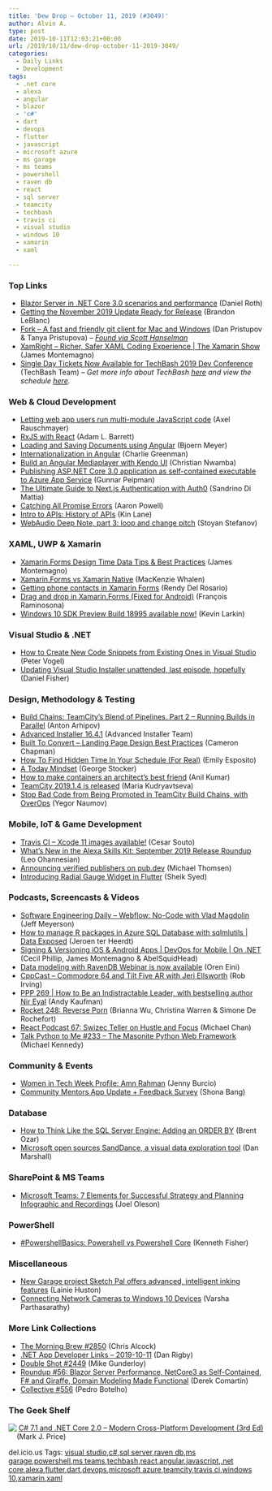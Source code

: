 ```yaml
---
title: 'Dew Drop – October 11, 2019 (#3049)'
author: Alvin A.
type: post
date: 2019-10-11T12:03:21+00:00
url: /2019/10/11/dew-drop-october-11-2019-3049/
categories:
  - Daily Links
  - Development
tags:
  - .net core
  - alexa
  - angular
  - blazor
  - 'c#'
  - dart
  - devops
  - flutter
  - javascript
  - microsoft azure
  - ms garage
  - ms teams
  - powershell
  - raven db
  - react
  - sql server
  - teamcity
  - techbash
  - travis ci
  - visual studio
  - windows 10
  - xamarin
  - xaml

---
```

### <a name="top"></a>Top Links

  * <a href="https://devblogs.microsoft.com/aspnet/blazor-server-in-net-core-3-0-scenarios-and-performance/" target="_blank" rel="noopener noreferrer">Blazor Server in .NET Core 3.0 scenarios and performance</a> (Daniel Roth)
  * <a href="https://blogs.windows.com/windowsexperience/2019/10/10/getting-the-november-2019-update-ready-for-release/?WT.mc_id=DX_MVP4025064" target="_blank" rel="noopener noreferrer">Getting the November 2019 Update Ready for Release</a> (Brandon LeBlanc)
  * <a href="https://fork.dev/" target="_blank" rel="noopener noreferrer">Fork &#8211; A fast and friendly git client for Mac and Windows</a> (Dan Pristupov & Tanya Pristupova) _&#8211;_ <a href="https://twitter.com/shanselman/status/1182570580278562816" target="_blank" rel="noopener noreferrer"><em>Found via Scott Hanselman</em></a>
  * <a href="https://channel9.msdn.com/Shows/XamarinShow/XamRight-Richer-Safer-XAML-Coding-Experience--The-Xamarin-Show?WT.mc_id=DX_MVP4025064" target="_blank" rel="noopener noreferrer">XamRight &#8211; Richer, Safer XAML Coding Experience | The Xamarin Show</a> (James Montemagno)
  * <a href="https://www.eventbrite.com/e/techbash-2019-tickets-62897308543" target="_blank" rel="noopener noreferrer">Single Day Tickets Now Available for TechBash 2019 Dev Conference</a> (TechBash Team) _&#8211; Get more info about TechBash_ <a href="https://techbash.com/" target="_blank" rel="noopener noreferrer"><em>here</em></a> _and view the schedule_ <a href="https://techbash.com/2019-schedule" target="_blank" rel="noopener noreferrer"><em>here</em></a>_._



### <a name="web"></a>Web & Cloud Development

  * <a href="http://feedproxy.google.com/~r/2ality/~3/71gjR3S4Uc8/multi-module-eval.html" target="_blank" rel="noopener noreferrer">Letting web app users run multi-module JavaScript code</a> (Axel Rauschmayer)
  * <a href="https://dev.to/bitovi/rxjs-with-react-jek" target="_blank" rel="noopener noreferrer">RxJS with React</a> (Adam L. Barrett)
  * <a href="https://www.textcontrol.com/blog/2019/10/10/loading-and-saving-documents-using-angular/" target="_blank" rel="noopener noreferrer">Loading and Saving Documents using Angular</a> (Bjoern Meyer)
  * <a href="https://medium.com/razroo/internationalization-in-angular-424b0dc2aac8?source=rss----95c792b4f210---4" target="_blank" rel="noopener noreferrer">Internationalization in Angular</a> (Charlie Greenman)
  * <a href="https://tracking.feedpress.it/link/11968/12887785" target="_blank" rel="noopener noreferrer">Build an Angular Mediaplayer with Kendo UI</a> (Christian Nwamba)
  * <a href="https://gunnarpeipman.com/visual-studio-publish-self-contained-aspnet-core-azure-appservice/" target="_blank" rel="noopener noreferrer">Publishing ASP.NET Core 3.0 application as self-contained executable to Azure App Service</a> (Gunnar Peipman)
  * <a href="https://auth0.com/blog/ultimate-guide-nextjs-authentication-auth0/" target="_blank" rel="noopener noreferrer">The Ultimate Guide to Next.js Authentication with Auth0</a> (Sandrino Di Mattia)
  * <a href="https://www.aaron-powell.com/posts/2019-10-11-catching-all-promise-errors/" target="_blank" rel="noopener noreferrer">Catching All Promise Errors</a> (Aaron Powell)
  * <a href="https://blog.getpostman.com/2019/10/10/intro-to-apis-history-of-apis/" target="_blank" rel="noopener noreferrer">Intro to APIs: History of APIs</a> (Kin Lane)
  * <a href="http://www.phpied.com/webaudio-deep-note-part-3-loop-and-change-pitch/" target="_blank" rel="noopener noreferrer">WebAudio Deep Note, part 3: loop and change pitch</a> (Stoyan Stefanov)



### <a name="silverlight"></a>XAML, UWP & Xamarin

  * <a href="https://montemagno.com/xamarin-forms-design-time-data-tips-best-practices/" target="_blank" rel="noopener noreferrer">Xamarin.Forms Design Time Data Tips & Best Practices</a> (James Montemagno)
  * <a href="https://knzwhalen.com/2019/09/13/xamarin-forms-vs-xamarin-native/" target="_blank" rel="noopener noreferrer">Xamarin.Forms vs Xamarin Native</a> (MacKenzie Whalen)
  * <a href="https://www.xamboy.com/2019/10/10/getting-phone-contacts-in-xamarin-forms/" target="_blank" rel="noopener noreferrer">Getting phone contacts in Xamarin Forms</a> (Rendy Del Rosario)
  * <a href="https://blog.francois.raminosona.com/drag-and-drop-in-xamarin-forms/" target="_blank" rel="noopener noreferrer">Drag and drop in Xamarin.Forms (Fixed for Android)</a> (François Raminosona)
  * <a href="https://blogs.windows.com/windowsdeveloper/2019/10/10/windows-10-sdk-preview-build-18995-available-now/?WT.mc_id=DX_MVP4025064" target="_blank" rel="noopener noreferrer">Windows 10 SDK Preview Build 18995 available now!</a> (Kevin Larkin)



### <a name="dotnet"></a>Visual Studio & .NET

  * <a href="https://visualstudiomagazine.com/blogs/tool-tracker/2019/09/code-snippets.aspx" target="_blank" rel="noopener noreferrer">How to Create New Code Snippets from Existing Ones in Visual Studio</a> (Peter Vogel)
  * <a href="http://lennybacon.com/post/Updating-Visual-Studio-Installer-unattended-last-episode-hopefully" target="_blank" rel="noopener noreferrer">Updating Visual Studio Installer unattended, last episode, hopefully</a> (Daniel Fisher)



### <a name="design"></a>Design, Methodology & Testing

  * <a href="https://blog.jetbrains.com/teamcity/2019/10/build-chains-teamcitys-blend-of-pipelines-part-2-running-builds-in-parallel/" target="_blank" rel="noopener noreferrer">Build Chains: TeamCity’s Blend of Pipelines. Part 2 – Running Builds in Parallel</a> (Anton Arhipov)
  * <a href="https://www.advancedinstaller.com/release-16.4.1.html" target="_blank" rel="noopener noreferrer">Advanced Installer 16.4.1</a> (Advanced Installer Team)
  * <a href="https://www.toptal.com/designers/ux/landing-page-design-best-practices" target="_blank" rel="noopener noreferrer">Built To Convert – Landing Page Design Best Practices</a> (Cameron Chapman)
  * <a href="https://blog.trello.com/hidden-time-in-schedule" target="_blank" rel="noopener noreferrer">How To Find Hidden Time In Your Schedule (For Real)</a> (Emily Esposito)
  * <a href="https://georgestocker.com/2019/10/10/a-today-mindset/?utm_source=rss&utm_medium=rss&utm_campaign=a-today-mindset" target="_blank" rel="noopener noreferrer">A Today Mindset</a> (George Stocker)
  * <a href="https://www.cncf.io/blog/2019/10/10/how-to-make-containers-an-architects-best-friend/" target="_blank" rel="noopener noreferrer">How to make containers an architect’s best friend</a> (Anil Kumar)
  * <a href="https://blog.jetbrains.com/teamcity/2019/10/teamcity-2019-1-4-is-released/" target="_blank" rel="noopener noreferrer">TeamCity 2019.1.4 is released</a> (Maria Kudryavtseva)
  * <a href="https://blog.jetbrains.com/teamcity/2019/10/stop-bad-code-from-being-promoted-in-teamcity-build-chains-with-overops/" target="_blank" rel="noopener noreferrer">Stop Bad Code from Being Promoted in TeamCity Build Chains, with OverOps</a> (Yegor Naumov)



### <a name="mobile"></a>Mobile, IoT & Game Development

  * <a href="http://blog.travis-ci.com/2019-10-10-xcode-images-available" target="_blank" rel="noopener noreferrer">Travis CI &#8211; Xcode 11 images available!</a> (Cesar Souto)
  * <a href="https://developer.amazon.com:443/blogs/alexa/post/fec54390-8005-4e0d-9df8-48b0194e8d02/what-s-new-in-the-alexa-skills-kit-september-2019-release-roundup" target="_blank" rel="noopener noreferrer">What&#8217;s New in the Alexa Skills Kit: September 2019 Release Roundup</a> (Leo Ohannesian)
  * <a href="https://medium.com/dartlang/verified-publishers-98f05466558a?source=rss----23738d481ce8---4" target="_blank" rel="noopener noreferrer">Announcing verified publishers on pub.dev</a> (Michael Thomsen)
  * <a href="https://www.syncfusion.com/blogs/post/introducing-radial-gauge-widget-in-flutter.aspx" target="_blank" rel="noopener noreferrer">Introducing Radial Gauge Widget in Flutter</a> (Sheik Syed)



### <a name="podcasts"></a>Podcasts, Screencasts & Videos

  * <a href="https://softwareengineeringdaily.com/2019/10/11/webflow-no-code-with-vlad-magdolin/" target="_blank" rel="noopener noreferrer">Software Engineering Daily &#8211; Webflow: No-Code with Vlad Magdolin</a> (Jeff Meyerson)
  * <a href="https://channel9.msdn.com/Shows/Data-Exposed/How-to-manage-R-packages-in-Azure-SQL-Database-with-sqlmlutils?WT.mc_id=DX_MVP4025064" target="_blank" rel="noopener noreferrer">How to manage R packages in Azure SQL Database with sqlmlutils | Data Exposed</a> (Jeroen ter Heerdt)
  * <a href="https://channel9.msdn.com/Shows/On-NET/Signing--Versioning-iOS--Android-Apps---DevOps-for-Mobile?WT.mc_id=DX_MVP4025064" target="_blank" rel="noopener noreferrer">Signing & Versioning iOS & Android Apps | DevOps for Mobile | On .NET</a> (Cecil Phillip, James Montemagno & AbelSquidHead)
  * <a href="http://feedproxy.google.com/~r/AyendeRahien/~3/s341jvHg-LA/data-modeling-with-ravendb-webinar-is-now-available" target="_blank" rel="noopener noreferrer">Data modeling with RavenDB Webinar is now available</a> (Oren Eini)
  * <a href="http://cppcast.libsyn.com/commodore-64-and-tilt-five-ar-with-jeri-ellsworth" target="_blank" rel="noopener noreferrer">CppCast &#8211; Commodore 64 and Tilt Five AR with Jeri Ellsworth</a> (Rob Irving)
  * <a href="http://feedproxy.google.com/~r/PeopleAndProjectsPodcastBlog/~3/sem5ia87Nlc/536-ppp-269-how-to-be-an-indistractable-leader-with-bestselling-author-nir-eyal.html" target="_blank" rel="noopener noreferrer">PPP 269 | How to Be an Indistractable Leader, with bestselling author Nir Eyal</a> (Andy Kaufman)
  * <a href="http://relay.fm/rocket/248" target="_blank" rel="noopener noreferrer">Rocket 248: Reverse Porn</a> (Brianna Wu, Christina Warren & Simone De Rochefort)
  * <a href="http://reactpodcast.com/67" target="_blank" rel="noopener noreferrer">React Podcast 67: Swizec Teller on Hustle and Focus</a> (Michael Chan)
  * <a href="https://talkpython.fm/episodes/show/233/the-masonite-python-web-framework" target="_blank" rel="noopener noreferrer">Talk Python to Me #233 &#8211; The Masonite Python Web Framework</a> (Michael Kennedy)



### <a name="events"></a>Community & Events

  * <a href="https://www.docker.com/blog/women-in-tech-week-profile-amn-rahman/" target="_blank" rel="noopener noreferrer">Women in Tech Week Profile: Amn Rahman</a> (Jenny Burcio)
  * <a href="https://techcommunity.microsoft.com/t5/Humans-of-IT-Blog/Community-Mentors-App-Update-Feedback-Survey/ba-p/907696" target="_blank" rel="noopener noreferrer">Community Mentors App Update + Feedback Survey</a> (Shona Bang)



### <a name="sql"></a>Database

  * <a href="http://feedproxy.google.com/~r/BrentOzar-SqlServerDba/~3/1eg5kVaZc_A/" target="_blank" rel="noopener noreferrer">How to Think Like the SQL Server Engine: Adding an ORDER BY</a> (Brent Ozar)
  * <a href="https://cloudblogs.microsoft.com/opensource/2019/10/10/microsoft-open-sources-sanddance-visual-data-exploration-tool/" target="_blank" rel="noopener noreferrer">Microsoft open sources SandDance, a visual data exploration tool</a> (Dan Marshall)



### <a name="sp"></a>SharePoint & MS Teams

  * <a href="https://collabshow.com/2019/10/10/microsoft-teams-7-elements-for-successful-strategy-and-planning-infographic-and-recordings/" target="_blank" rel="noopener noreferrer">Microsoft Teams: 7 Elements for Successful Strategy and Planning Infographic and Recordings</a> (Joel Oleson)



### <a name="ps"></a>PowerShell

  * <a href="https://www.sqlservercentral.com/blogs/powershellbasics-powershell-vs-powershell-core" target="_blank" rel="noopener noreferrer">#PowershellBasics: Powershell vs Powershell Core</a> (Kenneth Fisher)



### <a name="misc"></a>Miscellaneous

  * <a href="https://www.microsoft.com/en-us/garage/blog/2019/10/new-garage-project-sketch-pal-offers-advanced-intelligent-inking-features/" target="_blank" rel="noopener noreferrer">New Garage project Sketch Pal offers advanced, intelligent inking features</a> (Lainie Huston)
  * <a href="https://blogs.windows.com/windowsdeveloper/2019/10/10/connecting-network-cameras-to-windows-10-devices/?WT.mc_id=DX_MVP4025064" target="_blank" rel="noopener noreferrer">Connecting Network Cameras to Windows 10 Devices</a> (Varsha Parthasarathy)



### <a name="links"></a>More Link Collections

  * <a href="http://feedproxy.google.com/~r/ReflectivePerspective/~3/Ke3aDsyg5_0/" target="_blank" rel="noopener noreferrer">The Morning Brew #2850</a> (Chris Alcock)
  * <a href="https://links.danrigby.com/2019/10/app-developer-links-2019-10-11/" target="_blank" rel="noopener noreferrer">.NET App Developer Links &#8211; 2019-10-11</a> (Dan Rigby)
  * <a href="https://afreshcup.com/home/2019/10/11/double-shot-2449.html" target="_blank" rel="noopener noreferrer">Double Shot #2449</a> (Mike Gunderloy)
  * <a href="https://codeopinion.com/roundup-56/" target="_blank" rel="noopener noreferrer">Roundup #56: Blazor Server Performance, NetCore3 as Self-Contained, F# and Giraffe, Domain Modeling Made Functional</a> (Derek Comartin)
  * <a href="http://feedproxy.google.com/~r/tympanus/~3/8W9Ozg2qIGc/" target="_blank" rel="noopener noreferrer">Collective #556</a> (Pedro Botelho)



### <a name="shelf"></a>The Geek Shelf

<a href="https://www.amazon.com/7-1-NET-Core-2-0-Cross-Platform/dp/1788398076/?tag=amavin-20" target="_blank" rel="noopener noreferrer"><img decoding="async" align="left" style="margin: 0px 0px 10px; border: 0px currentcolor; border-image: none; float: left; display: inline; background-image: none;" src="https://m.media-amazon.com/images/I/61FkKWB6VeL._AC_UY218_ML3_.jpg" border="0" /></a>&nbsp;<a href="https://www.amazon.com/7-1-NET-Core-2-0-Cross-Platform/dp/1788398076/?tag=amavin-20" target="_blank" rel="noopener noreferrer">C# 7.1 and .NET Core 2.0 – Modern Cross-Platform Development (3rd Ed)</a> (Mark J. Price)









<div class="wlWriterEditableSmartContent" id="scid:77ECF5F8-D252-44F5-B4EB-D463C5396A79:db40b4be-8a11-43df-8a20-c042b07d844d" style="margin: 0px; padding: 0px; float: none; display: inline;">
  del.icio.us Tags: <a href="http://del.icio.us/popular/visual+studio" rel="tag">visual studio</a>,<a href="http://del.icio.us/popular/c%23" rel="tag">c#</a>,<a href="http://del.icio.us/popular/sql+server" rel="tag">sql server</a>,<a href="http://del.icio.us/popular/raven+db" rel="tag">raven db</a>,<a href="http://del.icio.us/popular/ms+garage" rel="tag">ms garage</a>,<a href="http://del.icio.us/popular/powershell" rel="tag">powershell</a>,<a href="http://del.icio.us/popular/ms+teams" rel="tag">ms teams</a>,<a href="http://del.icio.us/popular/techbash" rel="tag">techbash</a>,<a href="http://del.icio.us/popular/react" rel="tag">react</a>,<a href="http://del.icio.us/popular/angular" rel="tag">angular</a>,<a href="http://del.icio.us/popular/javascript" rel="tag">javascript</a>,<a href="http://del.icio.us/popular/.net+core" rel="tag">.net core</a>,<a href="http://del.icio.us/popular/alexa" rel="tag">alexa</a>,<a href="http://del.icio.us/popular/flutter" rel="tag">flutter</a>,<a href="http://del.icio.us/popular/dart" rel="tag">dart</a>,<a href="http://del.icio.us/popular/devops" rel="tag">devops</a>,<a href="http://del.icio.us/popular/microsoft+azure" rel="tag">microsoft azure</a>,<a href="http://del.icio.us/popular/teamcity" rel="tag">teamcity</a>,<a href="http://del.icio.us/popular/travis+ci" rel="tag">travis ci</a>,<a href="http://del.icio.us/popular/windows+10" rel="tag">windows 10</a>,<a href="http://del.icio.us/popular/xamarin" rel="tag">xamarin</a>,<a href="http://del.icio.us/popular/xaml" rel="tag">xaml</a>
</div>